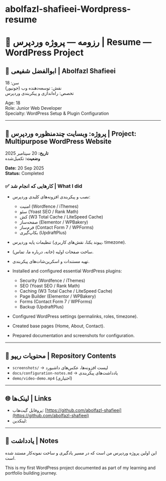 # abolfazl-shafieei-Wordpress-resume
# 📌 رزومه — پروژه وردپرس | Resume — WordPress Project

## 👤 ابوالفضل شفیعی | Abolfazl Shafieei
سن: 18  
نقش: توسعه‌دهنده وب (جونیور)  
تخصص: راه‌اندازی و پیکربندی وردپرس  

Age: 18  
Role: Junior Web Developer  
Specialty: WordPress Setup & Plugin Configuration  

---

## 🎯 پروژه: وبسایت چندمنظوره وردپرس | Project: Multipurpose WordPress Website
**تاریخ:** 20 سپتامبر 2025  
**وضعیت:** تکمیل‌شده  

**Date:** 20 Sep 2025  
**Status:** Completed  

### ✅ کارهایی که انجام شد | What I did
- نصب و پیکربندی افزونه‌های کلیدی وردپرس:  
  - امنیت (Wordfence / iThemes)  
  - سئو (Yoast SEO / Rank Math)  
  - کش (W3 Total Cache / LiteSpeed Cache)  
  - صفحه‌ساز (Elementor / WPBakery)  
  - فرم‌ساز (Contact Form 7 / WPForms)  
  - بکاپ‌گیری (UpdraftPlus)  
- تنظیمات پایه وردپرس (پیوند یکتا، نقش‌های کاربری، timezone).  
- ساخت صفحات اولیه (خانه، درباره ما، تماس).  
- تهیه مستندات و اسکرین‌شات‌های پیکربندی.  

- Installed and configured essential WordPress plugins:  
  - Security (Wordfence / iThemes)  
  - SEO (Yoast SEO / Rank Math)  
  - Caching (W3 Total Cache / LiteSpeed Cache)  
  - Page Builder (Elementor / WPBakery)  
  - Forms (Contact Form 7 / WPForms)  
  - Backup (UpdraftPlus)  
- Configured WordPress settings (permalinks, roles, timezone).  
- Created base pages (Home, About, Contact).  
- Prepared documentation and screenshots for configuration.  

---

## 📂 محتویات ریپو | Repository Contents
- `screenshots/` → لیست افزونه‌ها، عکس‌های داشبورد  
- `docs/configuration-notes.md` → یادداشت‌های پیکربندی  
- `demo/video-demo.mp4` (اختیاری)  

---

## 🌐 لینک‌ها | Links
- پروفایل گیت‌هاب: [https://github.com/abolfazl-shafieei](https://github.com/abolfazl-shafieei)  
- لینکدین:  

---

## 📝 یادداشت | Notes
این اولین پروژه وردپرس من است که در مسیر یادگیری و ساخت نمونه‌کار مستند شده است.  

This is my first WordPress project documented as part of my learning and portfolio building journey.
